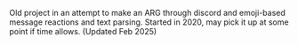 Old project in an attempt to make an ARG through discord and emoji-based message reactions and text parsing. Started in 2020, may pick it up at some point if time allows. (Updated Feb 2025)
